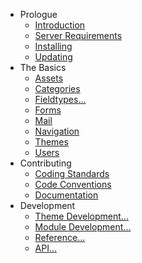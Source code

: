 - Prologue
    - [Introduction](/docs/introduction)
    - [Server Requirements](/docs/server-requirements)
    - [Installing](/docs/installing)
    - [Updating](/docs/updating)
- The Basics
    - [Assets](/docs/assets)
    - [Categories](/docs/categories)
    - [Fieldtypes...](/docs/fieldtypes)
    - [Forms](/docs/forms)
    - [Mail](/docs/mail)
    - [Navigation](/docs/navigation)
    - [Themes](/docs/themes)
    - [Users](/docs/users)
- Contributing
    - [Coding Standards](/docs/coding-standards)
    - [Code Conventions](/docs/code-conventions)
    - [Documentation](/docs/documentation)
- Development
    - [Theme Development...](/docs/theme-development)
    - [Module Development...](/docs/module-development)
    - [Reference...](/docs/reference)
    - [API...](/docs/api)
